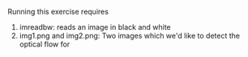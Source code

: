 Running this exercise requires
1. imreadbw: reads an image in black and white
2. img1.png and img2.png: Two images which we'd like to detect the optical flow for
